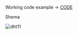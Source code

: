 Working code example -> [CODE](https://github.com/zmajstorovic/Arduino-codes/blob/main/Temeprature_humidity_sensor/Temperature_Humidity.ino)

Shema

![dht11](https://user-images.githubusercontent.com/18489380/165360234-19e89225-e95a-48ea-9189-7d5743d4159d.png)

[comment]: <> (https://user-images.githubusercontent.com/18489380/165075261-8dfaf187-b404-4d08-a91e-03ec3982fc26.png)
